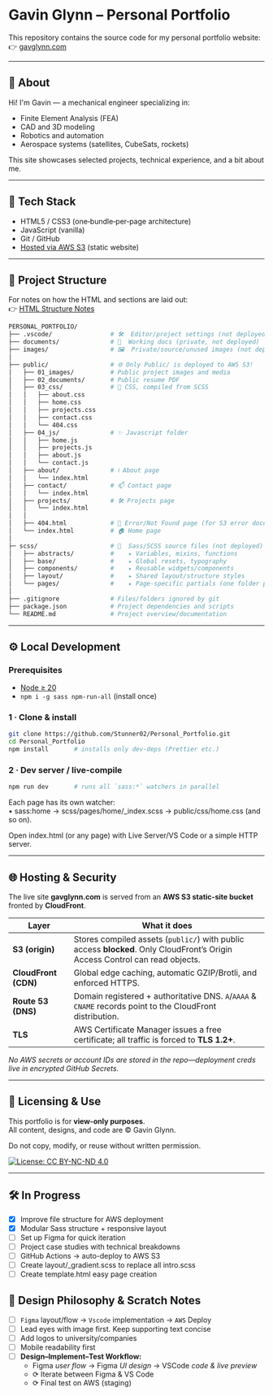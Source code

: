 # Gavin Glynn – Personal Portfolio

This repository contains the source code for my personal portfolio website:  
👉 [gavglynn.com](https://gavglynn.com)

---

## 🔭 About

Hi! I'm Gavin — a mechanical engineer specializing in:

- Finite Element Analysis (FEA)
- CAD and 3D modeling
- Robotics and automation
- Aerospace systems (satellites, CubeSats, rockets)

This site showcases selected projects, technical experience, and a bit about me.

---

## 🧰 Tech Stack

- HTML5 / CSS3 (one‑bundle‑per‑page architecture)
- JavaScript (vanilla)
- Git / GitHub
- [Hosted via AWS S3](#hosting--security) (static website)

---

## 📁 Project Structure

For notes on how the HTML and sections are laid out:  
👉 [HTML Structure Notes](documents/html-home-layout.md)

```bash
PERSONAL_PORTFOLIO/
├── .vscode/                # 🛠️  Editor/project settings (not deployed)
├── documents/              # 📑  Working docs (private, not deployed)
├── images/                 # 🖼️  Private/source/unused images (not deployed)
│
├── public/                 # 🌐 Only Public/ is deployed to AWS S3!
│   ├── 01_images/          # Public project images and media
│   ├── 02_documents/       # Public resume PDF
│   ├── 03_css/             # 🎨 CSS, compiled from SCSS
│   │   ├── about.css
│   │   ├── home.css
│   │   ├── projects.css
│   │   ├── contact.css
│   │   └── 404.css
│   ├── 04_js/              # ✨ Javascript folder
│   │   ├── home.js
│   │   ├── projects.js
│   │   ├── about.js
│   │   └── contact.js
│   ├── about/              # ℹ️ About page
│   │   └── index.html
│   ├── contact/            # 📫 Contact page
│   │   └── index.html 
│   ├── projects/           # 🛠️ Projects page 
│   │   └── index.html
│   │
│   ├── 404.html            # 🚫 Error/Not Found page (for S3 error document)
│   └── index.html          # 🏠 Home page
│
├─ scss/                    # 💅  Sass/SCSS source files (not deployed)
│   ├── abstracts/          #    ▸ Variables, mixins, functions
│   ├── base/               #    ▸ Global resets, typography
│   ├── components/         #    ▸ Reusable widgets/components
│   ├── layout/             #    ▸ Shared layout/structure styles
│   └── pages/              #    ▸ Page-specific partials (one folder per page)
│
├── .gitignore              # Files/folders ignored by git
├── package.json            # Project dependencies and scripts
└── README.md               # Project overview/documentation
```
---

## ⚙️ Local Development

### Prerequisites
* [Node ≥ 20](https://nodejs.org/)  
* `npm i -g sass npm-run-all`  (install once)

### 1 · Clone & install

```bash
git clone https://github.com/Stunner02/Personal_Portfolio.git
cd Personal_Portfolio
npm install       # installs only dev-deps (Prettier etc.)
```

### 2 · Dev server / live-compile
```bash
npm run dev       # runs all `sass:*` watchers in parallel
```

Each page has its own watcher:<br>
• sass:home → scss/pages/home/_index.scss → public/css/home.css (and so on).

Open index.html (or any page) with Live Server/VS Code or a simple HTTP server.

---

## 🌐 Hosting & Security

The live site **gavglynn.com** is served from an **AWS S3 static‑site bucket** fronted by **CloudFront**.

| Layer | What it does |
|-------|--------------|
| **S3 (origin)** | Stores compiled assets (`public/`) with public access **blocked**. Only CloudFront’s Origin Access Control can read objects. |
| **CloudFront (CDN)** | Global edge caching, automatic GZIP/Brotli, and enforced HTTPS. |
| **Route 53 (DNS)** | Domain registered + authoritative DNS. `A`/`AAAA` & `CNAME` records point to the CloudFront distribution. |
| **TLS** | AWS Certificate Manager issues a free certificate; all traffic is forced to **TLS 1.2+**. |

_No AWS secrets or account IDs are stored in the repo—deployment creds live in encrypted GitHub Secrets._

---

## 🚫 Licensing & Use

This portfolio is for **view-only purposes**.  
All content, designs, and code are © Gavin Glynn.  

Do not copy, modify, or reuse without written permission.

[![License: CC BY-NC-ND 4.0](https://img.shields.io/badge/License-CC%20BY--NC--ND%204.0-lightgrey.svg)](https://creativecommons.org/licenses/by-nc-nd/4.0/)

---

## 🛠️ In Progress

- [x] Improve file structure for AWS deployment
- [x] Modular Sass structure + responsive layout
- [ ] Set up Figma for quick iteration
- [ ] Project case studies with technical breakdowns
- [ ] GitHub Actions → auto-deploy to AWS S3
- [ ] Create layout/_gradient.scss to replace all intro.scss
- [ ] Create template.html easy page creation

## 🧠 Design Philosophy & Scratch Notes

- [ ] `Figma` layout/flow → `Vscode` implementation → `AWS` Deploy
- [ ] Lead eyes with image first. Keep supporting text concise
- [ ] Add logos to university/companies
- [ ] Mobile readability first
- [ ] **Design–Implement–Test Workflow:**  
  - Figma _user flow_ → Figma _UI design_ → VSCode _code & live preview_
  - ⟳ Iterate between Figma & VS Code
  - ⟳ Final test on AWS (staging)
